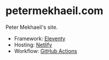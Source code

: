 # petermekhaeil.com

Peter Mekhaeil's site.

- Framework: [Eleventy](https://www.11ty.dev/)
- Hosting: [Netlify](http://netlify.app/)
- Workflow: [GitHub Actions](https://github.com/features/actions)
